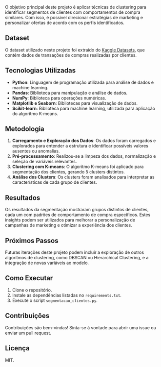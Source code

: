 O objetivo principal deste projeto é aplicar técnicas de clustering para identificar segmentos de clientes com comportamentos de compra similares. Com isso, é possível direcionar estratégias de marketing e personalizar ofertas de acordo com os perfis identificados.

## Dataset

O dataset utilizado neste projeto foi extraído do [Kaggle Datasets](https://www.kaggle.com/), que contém dados de transações de compras realizadas por clientes.

## Tecnologias Utilizadas

- **Python**: Linguagem de programação utilizada para análise de dados e machine learning.
- **Pandas**: Biblioteca para manipulação e análise de dados.
- **NumPy**: Biblioteca para operações numéricas.
- **Matplotlib e Seaborn**: Bibliotecas para visualização de dados.
- **Scikit-learn**: Biblioteca para machine learning, utilizada para aplicação do algoritmo K-means.

## Metodologia

1. **Carregamento e Exploração dos Dados**: Os dados foram carregados e explorados para entender a estrutura e identificar possíveis valores ausentes ou anomalias.
2. **Pré-processamento**: Realizou-se a limpeza dos dados, normalização e seleção de variáveis relevantes.
3. **Clustering com K-means**: O algoritmo K-means foi aplicado para segmentação dos clientes, gerando 5 clusters distintos.
4. **Análise dos Clusters**: Os clusters foram analisados para interpretar as características de cada grupo de clientes.

## Resultados

Os resultados da segmentação mostraram grupos distintos de clientes, cada um com padrões de comportamento de compra específicos. Estes insights podem ser utilizados para melhorar a personalização de campanhas de marketing e otimizar a experiência dos clientes.

## Próximos Passos

Futuras iterações deste projeto podem incluir a exploração de outros algoritmos de clustering, como DBSCAN ou Hierarchical Clustering, e a integração de novas variáveis ao modelo.

## Como Executar

1. Clone o repositório.
2. Instale as dependências listadas no `requirements.txt`.
3. Execute o script `segmentacao_clientes.py`.

## Contribuições

Contribuições são bem-vindas! Sinta-se à vontade para abrir uma issue ou enviar um pull request.

## Licença

MIT.
